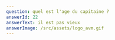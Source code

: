 ```yaml
---
question: quel est l'age du capitaine ?
answerId: 22
answerText: il est pas vieux
answerImage: /src/assets/logo_avm.gif
---
```


